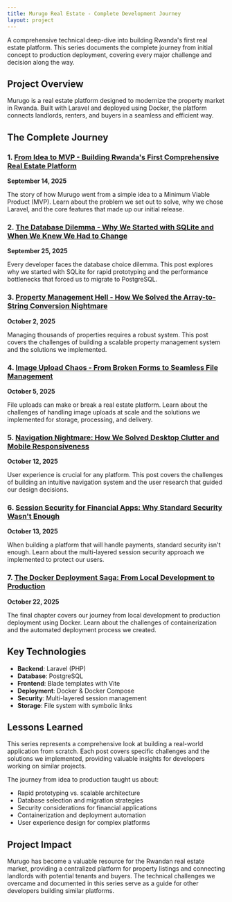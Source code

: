```yaml
---
title: Murugo Real Estate - Complete Development Journey
layout: project
---
```



A comprehensive technical deep-dive into building Rwanda's first real estate platform. This series documents the complete journey from initial concept to production deployment, covering every major challenge and decision along the way.

## Project Overview

Murugo is a real estate platform designed to modernize the property market in Rwanda. Built with Laravel and deployed using Docker, the platform connects landlords, renters, and buyers in a seamless and efficient way.

## The Complete Journey

### 1. [From Idea to MVP - Building Rwanda's First Comprehensive Real Estate Platform](/posts/from-idea-to-mvp/)
**September 14, 2025**

The story of how Murugo went from a simple idea to a Minimum Viable Product (MVP). Learn about the problem we set out to solve, why we chose Laravel, and the core features that made up our initial release.

### 2. [The Database Dilemma - Why We Started with SQLite and When We Knew We Had to Change](/posts/the-database-dilemma/)
**September 25, 2025**

Every developer faces the database choice dilemma. This post explores why we started with SQLite for rapid prototyping and the performance bottlenecks that forced us to migrate to PostgreSQL.

### 3. [Property Management Hell - How We Solved the Array-to-String Conversion Nightmare](/posts/property-management-hell/)
**October 2, 2025**

Managing thousands of properties requires a robust system. This post covers the challenges of building a scalable property management system and the solutions we implemented.

### 4. [Image Upload Chaos - From Broken Forms to Seamless File Management](/posts/image-upload-chaos/)
**October 5, 2025**

File uploads can make or break a real estate platform. Learn about the challenges of handling image uploads at scale and the solutions we implemented for storage, processing, and delivery.

### 5. [Navigation Nightmare: How We Solved Desktop Clutter and Mobile Responsiveness](/posts/navigation-nightmare/)
**October 12, 2025**

User experience is crucial for any platform. This post covers the challenges of building an intuitive navigation system and the user research that guided our design decisions.

### 6. [Session Security for Financial Apps: Why Standard Security Wasn't Enough](/posts/session-security/)
**October 13, 2025**

When building a platform that will handle payments, standard security isn't enough. Learn about the multi-layered session security approach we implemented to protect our users.

### 7. [The Docker Deployment Saga: From Local Development to Production](/posts/docker-deployment-saga/)
**October 22, 2025**

The final chapter covers our journey from local development to production deployment using Docker. Learn about the challenges of containerization and the automated deployment process we created.

## Key Technologies

- **Backend**: Laravel (PHP)
- **Database**: PostgreSQL
- **Frontend**: Blade templates with Vite
- **Deployment**: Docker & Docker Compose
- **Security**: Multi-layered session management
- **Storage**: File system with symbolic links

## Lessons Learned

This series represents a comprehensive look at building a real-world application from scratch. Each post covers specific challenges and the solutions we implemented, providing valuable insights for developers working on similar projects.

The journey from idea to production taught us about:
- Rapid prototyping vs. scalable architecture
- Database selection and migration strategies
- Security considerations for financial applications
- Containerization and deployment automation
- User experience design for complex platforms

## Project Impact

Murugo has become a valuable resource for the Rwandan real estate market, providing a centralized platform for property listings and connecting landlords with potential tenants and buyers. The technical challenges we overcame and documented in this series serve as a guide for other developers building similar platforms.
